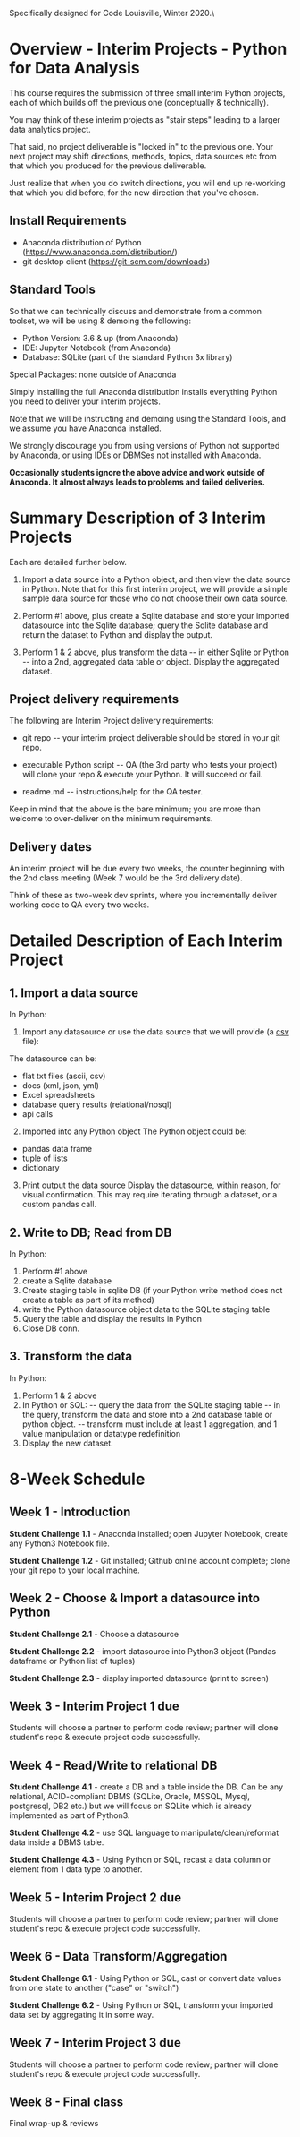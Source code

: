 Specifically designed for Code Louisville, Winter 2020.\

# Overview - Interim Projects - Python for Data Analysis 

This course requires the submission of three small interim Python projects, each of which builds off the previous one (conceptually & technically). 

You may think of these interim projects as "stair steps" leading to a larger data analytics project. 

That said, no project deliverable is "locked in" to the previous one. Your next project may shift directions, methods, topics, data sources etc from that which you produced for the previous deliverable. 

Just realize that when you do switch directions, you will end up re-working that which you did before, for the new direction that you've chosen.


## Install Requirements

- Anaconda distribution of Python (https://www.anaconda.com/distribution/)
- git desktop client (https://git-scm.com/downloads)


## Standard Tools

So that we can technically discuss and demonstrate from a common toolset, we will be using & demoing the following:

- Python Version: 3.6 & up (from Anaconda)
- IDE: Jupyter Notebook (from Anaconda)
- Database: SQLite (part of the standard Python 3x library)

Special Packages: none outside of Anaconda
 
Simply installing the full Anaconda distribution installs everything Python you need to deliver your interim projects.

Note that we will be instructing and demoing using the Standard Tools, and we assume you have Anaconda installed. 

We strongly discourage you from using versions of Python not supported by Anaconda, or using IDEs or DBMSes not installed with Anaconda. 

**Occasionally students ignore the above advice and work outside of Anaconda. It almost always leads to problems and failed deliveries.**


# Summary Description of 3 Interim Projects

Each are detailed further below.

1. Import a data source into a Python object, and then view the data source in Python. Note that for this first interim project, we will provide a simple sample data source for those who do not choose their own data source. 

2. Perform #1 above, plus create a Sqlite database and store your imported datasource into the Sqlite database; query the Sqlite database and return the dataset to Python and display the output.

3. Perform 1 & 2 above, plus transform the data -- in either Sqlite or Python -- into a 2nd, aggregated data table or object. Display the aggregated dataset.


## Project delivery requirements

The following are Interim Project delivery requirements:

- git repo -- your interim project deliverable should be stored in your git repo. 

- executable Python script -- QA (the 3rd party who tests your project) will clone your repo & execute your Python. It will succeed or fail. 

- readme.md -- instructions/help for the QA tester. 

Keep in mind that the above is the bare minimum; you are more than welcome to over-deliver on the minimum requirements.


## Delivery dates

An interim project will be due every two weeks, the counter beginning with the 2nd class meeting (Week 7 would be the 3rd delivery date).

Think of these as two-week dev sprints, where you incrementally deliver working code to QA every two weeks.


# Detailed Description of Each Interim Project


## 1. Import a data source

In Python:

1. Import any datasource or use the data source that we will provide (a [csv](https://en.wikipedia.org/wiki/Comma-separated_values) file):

The datasource can be:
- flat txt files (ascii, csv)
- docs (xml, json, yml)
- Excel spreadsheets
- database query results (relational/nosql)
- api calls

2. Imported into any Python object
The Python object could be:
- pandas data frame
- tuple of lists
- dictionary

3. Print output the data source
Display the datasource, within reason, for visual confirmation. This may require iterating through a dataset, or a custom pandas call.


## 2. Write to DB; Read from DB

In Python:

1. Perform #1 above
2. create a Sqlite database
3. Create staging table in sqlite DB (if your Python write method does not create a table as part of its method)
3. write the Python datasource object data to the SQLite staging table
4. Query the table and display the results in Python
5. Close DB conn.


## 3. Transform the data

In Python:

1. Perform 1 & 2 above
2. In Python or SQL:
-- query the data from the SQLite staging table
-- in the query, transform the data and store into a 2nd database table or python object. 
-- transform must include at least 1 aggregation, and 1 value manipulation or datatype redefinition
3. Display the new dataset.

# 8-Week Schedule

## Week 1 - Introduction
**Student Challenge 1.1** - Anaconda installed; open Jupyter Notebook, create any Python3 Notebook file.

**Student Challenge 1.2** - Git installed; Github online account complete; clone your git repo to your local machine.

## Week 2 - Choose & Import a datasource into Python
**Student Challenge 2.1** - Choose a datasource

**Student Challenge 2.2** - import datasource into Python3 object (Pandas dataframe or Python list of tuples)

**Student Challenge 2.3** - display imported datasource (print to screen)

## Week 3 - Interim Project 1 due
Students will choose a partner to perform code review; partner will clone student's repo & execute project code successfully.

## Week 4 - Read/Write to relational DB
**Student Challenge 4.1** - create a DB and a table inside the DB. Can be any relational, ACID-compliant DBMS (SQLite, Oracle, MSSQL, Mysql, postgresql, DB2 etc.) but we will focus on SQLite which is already implemented as part of Python3.

**Student Challenge 4.2** - use SQL language to manipulate/clean/reformat data inside a DBMS table.

**Student Challenge 4.3** - Using Python or SQL, recast a data column or element from 1 data type to another.

## Week 5 - Interim Project 2 due
Students will choose a partner to perform code review; partner will clone student's repo & execute project code successfully.

## Week 6 - Data Transform/Aggregation

**Student Challenge 6.1** - Using Python or SQL, cast or convert data values from one state to another ("case" or "switch") 

**Student Challenge 6.2** - Using Python or SQL, transform your imported data set by aggregating it in some way.

## Week 7 - Interim Project 3 due
Students will choose a partner to perform code review; partner will clone student's repo & execute project code successfully.

## Week 8 - Final class
Final wrap-up & reviews


